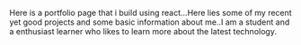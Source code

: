 Here is a portfolio page that i build using react...Here lies some of my recent yet good projects and some basic information about me..I am a student and a enthusiast learner who likes to learn more about the latest technology.